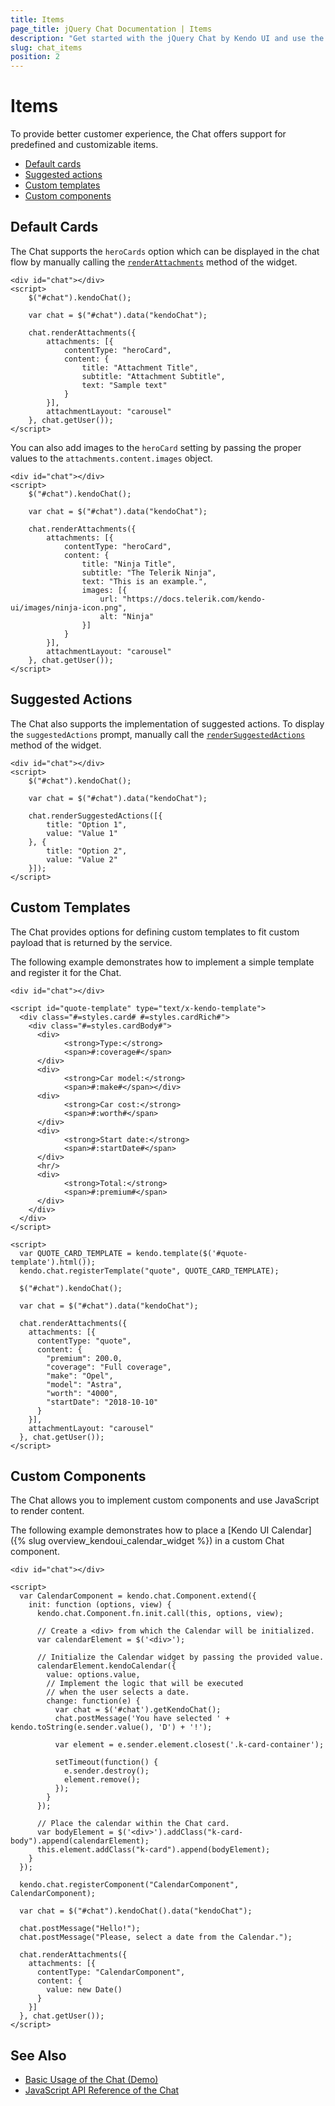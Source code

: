 ```yaml
---
title: Items
page_title: jQuery Chat Documentation | Items
description: "Get started with the jQuery Chat by Kendo UI and use the predefined Chat items and configure custom ones."
slug: chat_items
position: 2
---
```


# Items

To provide better customer experience, the Chat offers support for predefined and customizable items.

* [Default cards](#default-cards)
* [Suggested actions](#suggested-actions)
* [Custom templates](#custom-templates)
* [Custom components](#custom-components)

## Default Cards

The Chat supports the `heroCards` option which can be displayed in the chat flow by manually calling the [`renderAttachments`](/api/javascript/ui/chat/methods/renderattachments) method of the widget.

```dojo
<div id="chat"></div>
<script>
	$("#chat").kendoChat();

	var chat = $("#chat").data("kendoChat");

	chat.renderAttachments({
		attachments: [{
			contentType: "heroCard",
			content: {
				title: "Attachment Title",
				subtitle: "Attachment Subtitle",
				text: "Sample text"
			}
		}],
		attachmentLayout: "carousel"
	}, chat.getUser());
</script>
```

You can also add images to the `heroCard` setting by passing the proper values to the `attachments.content.images` object.

```dojo
<div id="chat"></div>
<script>
	$("#chat").kendoChat();

	var chat = $("#chat").data("kendoChat");

	chat.renderAttachments({
		attachments: [{
			contentType: "heroCard",
			content: {
				title: "Ninja Title",
				subtitle: "The Telerik Ninja",
				text: "This is an example.",
				images: [{
					url: "https://docs.telerik.com/kendo-ui/images/ninja-icon.png",
					alt: "Ninja"
				}]
			}
		}],
		attachmentLayout: "carousel"
	}, chat.getUser());
</script>
```

## Suggested Actions

The Chat also supports the implementation of suggested actions. To display the `suggestedActions` prompt, manually call the [`renderSuggestedActions`](/api/javascript/ui/chat/methods/rendersuggestedactions) method of the widget.

```dojo
<div id="chat"></div>
<script>
	$("#chat").kendoChat();

	var chat = $("#chat").data("kendoChat");

	chat.renderSuggestedActions([{
		title: "Option 1",
		value: "Value 1"
	}, {
		title: "Option 2",
		value: "Value 2"
	}]);
</script>
```

## Custom Templates

The Chat provides options for defining custom templates to fit custom payload that is returned by the service.

The following example demonstrates how to implement a simple template and register it for the Chat.

```dojo
<div id="chat"></div>

<script id="quote-template" type="text/x-kendo-template">
  <div class="#=styles.card# #=styles.cardRich#">
	<div class="#=styles.cardBody#">
	  <div>
			<strong>Type:</strong>
			<span>#:coverage#</span>
	  </div>
	  <div>
			<strong>Car model:</strong>
			<span>#:make#</span></div>
	  <div>
			<strong>Car cost:</strong>
			<span>#:worth#</span>
	  </div>
	  <div>
			<strong>Start date:</strong>
			<span>#:startDate#</span>
	  </div>
	  <hr/>
	  <div>
			<strong>Total:</strong>
			<span>#:premium#</span>
	  </div>
	</div>
  </div>
</script>

<script>
  var QUOTE_CARD_TEMPLATE = kendo.template($('#quote-template').html());
  kendo.chat.registerTemplate("quote", QUOTE_CARD_TEMPLATE);

  $("#chat").kendoChat();

  var chat = $("#chat").data("kendoChat");

  chat.renderAttachments({
	attachments: [{
	  contentType: "quote",
	  content: {
		"premium": 200.0,
		"coverage": "Full coverage",
		"make": "Opel",
		"model": "Astra",
		"worth": "4000",
		"startDate": "2018-10-10"
	  }
	}],
	attachmentLayout: "carousel"
  }, chat.getUser());
</script>
```

## Custom Components

The Chat allows you to implement custom components and use JavaScript to render content.

The following example demonstrates how to place a [Kendo UI Calendar]({% slug overview_kendoui_calendar_widget %}) in a custom Chat component.

```dojo
<div id="chat"></div>

<script>
  var CalendarComponent = kendo.chat.Component.extend({
	init: function (options, view) {
	  kendo.chat.Component.fn.init.call(this, options, view);

	  // Create a <div> from which the Calendar will be initialized.
	  var calendarElement = $('<div>');

	  // Initialize the Calendar widget by passing the provided value.
	  calendarElement.kendoCalendar({
		value: options.value,
		// Implement the logic that will be executed
		// when the user selects a date.
		change: function(e) {
		  var chat = $('#chat').getKendoChat();
		  chat.postMessage('You have selected ' + kendo.toString(e.sender.value(), 'D') + '!');

		  var element = e.sender.element.closest('.k-card-container');

		  setTimeout(function() {
			e.sender.destroy();
			element.remove();
		  });
		}
	  });

	  // Place the calendar within the Chat card.
	  var bodyElement = $('<div>').addClass("k-card-body").append(calendarElement);
	  this.element.addClass("k-card").append(bodyElement);
	}
  });

  kendo.chat.registerComponent("CalendarComponent", CalendarComponent);

  var chat = $("#chat").kendoChat().data("kendoChat");

  chat.postMessage("Hello!");
  chat.postMessage("Please, select a date from the Calendar.");

  chat.renderAttachments({
	attachments: [{
	  contentType: "CalendarComponent",
	  content: {
		value: new Date()
	  }
	}]
  }, chat.getUser());
</script>
```

## See Also

* [Basic Usage of the Chat (Demo)](https://demos.telerik.com/kendo-ui/chat/index)
* [JavaScript API Reference of the Chat](/api/javascript/ui/chat)
